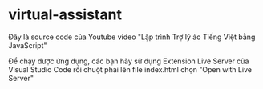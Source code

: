 # virtual-assistant
Đây là source code của Youtube video "Lập trình Trợ lý ảo Tiếng Việt bằng JavaScript"

Để chạy được ứng dụng, các bạn hãy sử dụng Extension Live Server của Visual Studio Code rồi chuột phải lên file index.html chọn "Open with Live Server"
